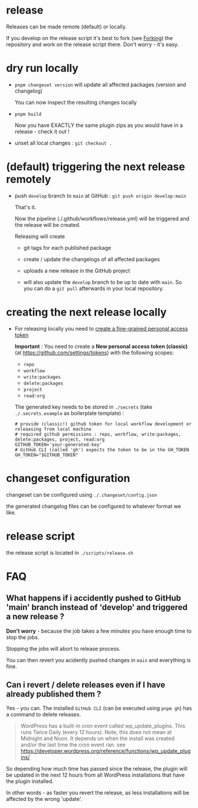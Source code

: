 # release

Releases can be made remote (default) or locally.

If you develop on the release script it's best to fork (see [Forking](./5%20-%20forking.md)) the repository and work on the release script there. Don't worry - it's easy.

# dry run locally

- `pnpm changeset version` will update all affected packages (version and changelog)

  You can now inspect the resulting changes locally

- `pnpm build`

  Now you have EXACTLY the same plugin zips as you would have in a release - check it out !

- unset all local changes : `git checkout .`

# (default) triggering the next release remotely

- push `develop` branch to `main` at GitHub : `git push origin develop:main`

  That's it.

  Now the pipeline (./.github/workflows/release.yml) will be triggered and the release will be created.

  Releasing will create

  - git tags for each published package

  - create / update the changelogs of all affected packages

  - uploads a new release in the GitHub project

  - will also update the `develop` branch to be up to date with `main`. So you can do a `git pull` afterwards in your local repository.

# creating the next release locally

- For releasing locally you need to [create a fine-grained personal access token](https://docs.github.com/en/authentication/keeping-your-account-and-data-secure/managing-your-personal-access-tokens#creating-a-fine-grained-personal-access-token)

  **Important** : You need to create a **New personal access token (classic)** (at https://github.com/settings/tokens) with the following scopes:

  - `repo`
  - `workflow`
  - `write:packages`
  - `delete:packages`
  - `project`
  - `read:org`

  The generated key needs to be stored in `./secrets` (take `./.secrets.example` as boilerplate template) :

  ```
  # provide (classic!) github token for local workflow development or releaasing from local machine
  # required github permissions : repo, workflow, write:packages, delete:packages, project, read:org
  GITHUB_TOKEN='your-generated-key'
  # GitHub CLI (called 'gh') expects the token to be in the GH_TOKEN
  GH_TOKEN="$GITHUB_TOKEN"
  ```

# changeset configuration

changeset can be configured using `./.changeset/config.json`

the generated changelog files can be configured to whatever format we like.

# release script

the release script is located in `./scripts/release.sh`

# FAQ

## What happens if i accidently pushed to GitHub 'main' branch instead of 'develop' and triggered a new release ?

**Don't worry** - because the job takes a few minutes you have enough time to stop the jobs.

Stopping the jobs will abort to release process.

You can then revert you acidently pushed changes in `main` and everything is fine.

## Can i revert / delete releases even if I have already published them ?

Yes - you can. The installed `GitHub CLI` (can be executed using `pnpm gh`) has a command to delete releases.

> WordPress has a built-in cron event called wp_update_plugins. This runs Twice Daily (every 12 hours). Note, this does not mean at Midnight and Noon. It depends on when the install was created and/or the last time the cron event ran.
> see https://developer.wordpress.org/reference/functions/wp_update_plugins/

So depending how much time has passed since the release, the plugin will be updated in the next 12 hours from all WordPress installations that have the plugin installed.

In other words - as faster you revert the release, as less installations will be affected by the wrong 'update'.
